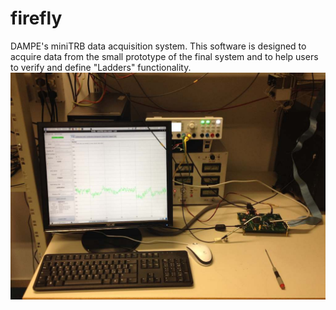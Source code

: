 firefly
=======

DAMPE's miniTRB data acquisition system. This software is designed to acquire data from the small prototype of the final system and to help users to verify and define "Ladders" functionality.
![Alt text](/screenshot.jpg?raw=true)

